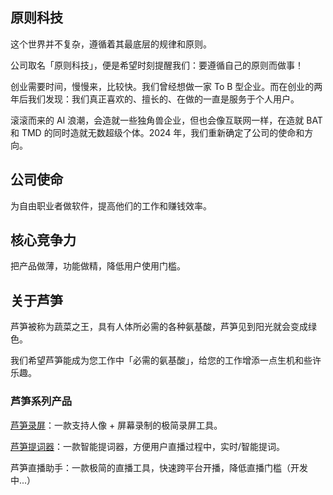 ## 原则科技

这个世界并不复杂，遵循着其最底层的规律和原则。

公司取名「原则科技」，便是希望时刻提醒我们：要遵循自己的原则而做事！

创业需要时间，慢慢来，比较快。我们曾经想做一家 To B 型企业。而在创业的两年后我们发现：我们真正喜欢的、擅长的、在做的一直是服务于个人用户。

滚滚而来的 AI 浪潮，会造就一些独角兽企业，但也会像互联网一样，在造就 BAT 和 TMD 的同时造就无数超级个体。2024 年，我们重新确定了公司的使命和方向。

## 公司使命

为自由职业者做软件，提高他们的工作和赚钱效率。

## 核心竞争力

把产品做薄，功能做精，降低用户使用门槛。

## 关于芦笋

芦笋被称为蔬菜之王，具有人体所必需的各种氨基酸，芦笋见到阳光就会变成绿色。

我们希望芦笋能成为您工作中「必需的氨基酸」，给您的工作增添一点生机和些许乐趣。

### 芦笋系列产品

[芦笋录屏](lusun.com)：一款支持人像 + 屏幕录制的极简录屏工具。

[芦笋提词器](tcq.lusun.com)：一款智能提词器，方便用户直播过程中，实时/智能提词。

芦笋直播助手：一款极简的直播工具，快速跨平台开播，降低直播门槛（开发中...）
